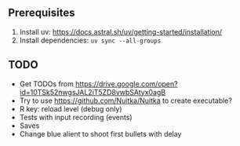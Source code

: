 ## Prerequisites

1) Install uv: https://docs.astral.sh/uv/getting-started/installation/
2) Install dependencies: `uv sync --all-groups`

## TODO
* Get TODOs from https://drive.google.com/open?id=10TSk52nwgsJAL2iT5ZD8vwbSAtyx0agB
* Try to use https://github.com/Nuitka/Nuitka to create executable?
* R key: reload level (debug only)
* Tests with input recording (events)
* Saves
* Change blue alient to shoot first bullets with delay
